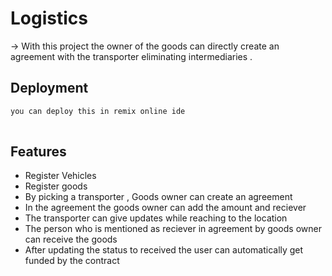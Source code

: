 
# Logistics


-> With this project the owner of the goods can directly create an agreement with the transporter eliminating intermediaries .

## Deployment


```bash
you can deploy this in remix online ide
  
```


## Features

- Register Vehicles 
- Register goods
- By picking a transporter , Goods owner can create an agreement 
- In the agreement the goods owner can add the amount and reciever 
- The transporter can give  updates while reaching to the location 
- The person who is mentioned as reciever in  agreement by  goods owner can receive the goods 
- After updating the status to received the user can automatically get funded by the contract 

